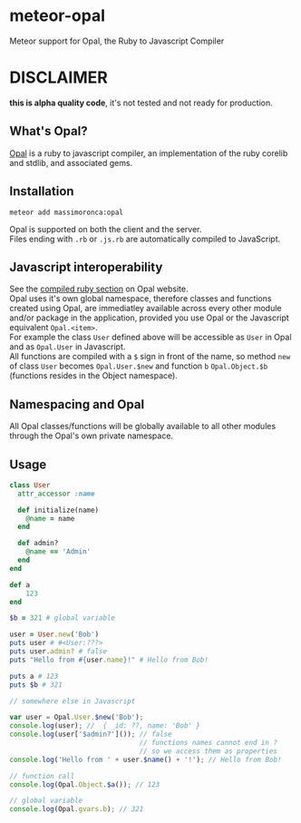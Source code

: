 # meteor-opal

Meteor support for Opal, the Ruby to Javascript Compiler

# DISCLAIMER

**this is alpha quality code**, it's not tested and not ready for production.

## What's Opal?

[Opal](http://opalrb.org) is a ruby to javascript compiler, an implementation of the ruby corelib and stdlib, and associated gems.   

## Installation

```
meteor add massimoronca:opal
```

Opal is supported on both the client and the server.  
Files ending with `.rb` or `.js.rb` are automatically compiled to JavaScript.

## Javascript interoperability

See the [compiled ruby section](http://opalrb.org/docs/compiled_ruby/) on Opal website.   
Opal uses it's own global namespace, therefore classes and functions created using Opal, are immediatley available across every other module and/or package in the application, provided you use Opal or the Javascript equivalent `Opal.<item>`.   
For example the class `User` defined above will be accessible as `User` in Opal and as `Opal.User` in Javascript.  
All functions are compiled with a `$` sign in front of the name, so method `new` of class `User` becomes `Opal.User.$new` and function `b` `Opal.Object.$b` (functions resides in the Object namespace).   

## Namespacing and Opal

All Opal classes/functions will be globally available to all other modules through the Opal's own private namespace.

## Usage

```ruby
class User
  attr_accessor :name

  def initialize(name)
    @name = name
  end

  def admin?
    @name == 'Admin'
  end
end

def a
    123
end

$b = 321 # global variable

user = User.new('Bob')
puts user # #<User:???>
puts user.admin? # false
puts "Hello from #{user.name}!" # Hello from Bob!

puts a # 123
puts $b # 321

```

```javascript
// somewhere else in Javascript

var user = Opal.User.$new('Bob');
console.log(user); //  { _id: ??, name: 'Bob' }
console.log(user['$admin?']()); // false 
                                // functions names cannot end in ? 
                                // so we access them as properties
console.log('Hello from ' + user.$name() + '!'); // Hello from Bob!

// function call
console.log(Opal.Object.$a()); // 123

// global variable
console.log(Opal.gvars.b); // 321
```
